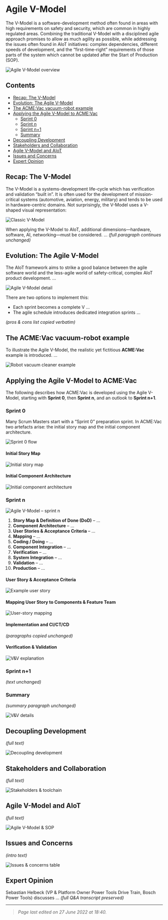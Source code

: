 # Agile V-Model <!-- docs/agile_v_model.md -->

The V-Model is a software-development method often found in areas with high requirements on safety and security, which are common in highly regulated areas.
Combining the traditional V-Model with a disciplined agile approach promises to allow as much agility as possible, while addressing the issues often found in AIoT initiatives: complex dependencies, different speeds of development, and the “first-time-right” requirements of those parts of the system which cannot be updated after the Start of Production (SOP).

![Agile V-Model overview](https://aiotplaybook.org/images/thumb/9/94/1.0_Agile_V-Model.png/2000px-1.0_Agile_V-Model.png)

## Contents
- [Recap: The V-Model](#recap-the-v-model)
- [Evolution: The Agile V-Model](#evolution-the-agile-v-model)
- [The ACME:Vac vacuum-robot example](#the-acmevac-vacuum-robot-example)
- [Applying the Agile V-Model to ACME:Vac](#applying-the-agile-v-model-to-acmevac)
  - [Sprint 0](#sprint-0)
  - [Sprint n](#sprint-n)
  - [Sprint n+1](#sprint-n1)
  - [Summary](#summary)
- [Decoupling Development](#decoupling-development)
- [Stakeholders and Collaboration](#stakeholders-and-collaboration)
- [Agile V-Model and AIoT](#agile-v-model-and-aiot)
- [Issues and Concerns](#issues-and-concerns)
- [Expert Opinion](#expert-opinion)

## Recap: The V-Model

The V-Model is a systems-development life-cycle which has verification and validation “built in”. It is often used for the development of mission-critical systems (automotive, aviation, energy, military) and tends to be used in hardware-centric domains.
Not surprisingly, the V-Model uses a V-shaped visual representation:

![Classic V-Model](https://aiotplaybook.org/images/thumb/9/9c/2.6-VModel.png/900px-2.6-VModel.png)

When applying the V-Model to AIoT, additional dimensions—hardware, software, AI, networking—must be considered. … *(full paragraph continues unchanged)*

## Evolution: The Agile V-Model

The AIoT framework aims to strike a good balance between the agile software world and the less-agile world of safety-critical, complex AIoT product development. …

![Agile V-Model detail](https://aiotplaybook.org/images/thumb/c/c2/2.1-AgileV.png/800px-2.1-AgileV.png)

There are two options to implement this:

- Each sprint becomes a complete V …
- The agile schedule introduces dedicated integration sprints …

*(pros & cons list copied verbatim)*

## The ACME:Vac vacuum-robot example

To illustrate the Agile V-Model, the realistic yet fictitious **ACME:Vac** example is introduced. …

![Robot vacuum cleaner example](https://aiotplaybook.org/images/thumb/1/13/0.2.1_Robo_Vacuum.png/700px-0.2.1_Robo_Vacuum.png)

## Applying the Agile V-Model to ACME:Vac

The following describes how ACME:Vac is developed using the Agile V-Model, starting with **Sprint 0**, then **Sprint n**, and an outlook to **Sprint n+1**.

### Sprint 0

Many Scrum Masters start with a “Sprint 0” preparation sprint. In ACME:Vac two artefacts arise: the initial story map and the initial component architecture.

![Sprint 0 flow](https://aiotplaybook.org/images/thumb/7/70/2.1-Sprint0.png/800px-2.1-Sprint0.png)

#### Initial Story Map

![Initial story map](https://aiotplaybook.org/images/thumb/2/2c/2.1-Example-Story-Map.png/800px-2.1-Example-Story-Map.png)

#### Initial Component Architecture

![Initial component architecture](https://aiotplaybook.org/images/thumb/f/f2/2.1-Example-Component-Architecture.png/800px-2.1-Example-Component-Architecture.png)

### Sprint n

![Agile V-Model – sprint n](https://aiotplaybook.org/images/thumb/6/69/2.6-AgileVModelBasic.png/1000px-2.6-AgileVModelBasic.png)

1. **Story Map & Definition of Done (DoD)** – …
2. **Component Architecture** – …
3. **User Stories & Acceptance Criteria** – …
4. **Mapping** – …
5. **Coding / Doing** – …
6. **Component Integration** – …
7. **Verification** – …
8. **System Integration** – …
9. **Validation** – …
10. **Production** – …

#### User Story & Acceptance Criteria

![Example user story](https://aiotplaybook.org/images/thumb/0/0c/2.1-Example-User-Story.png/800px-2.1-Example-User-Story.png)

#### Mapping User Story to Components & Feature Team

![User-story mapping](https://aiotplaybook.org/images/thumb/6/61/2.1-Example-US2Comp-Mapping.png/800px-2.1-Example-US2Comp-Mapping.png)

#### Implementation and CI/CT/CD

*(paragraphs copied unchanged)*

#### Verification & Validation

![V&V explanation](https://aiotplaybook.org/images/thumb/1/11/2.1-VVExplanation.png/1000px-2.1-VVExplanation.png)

### Sprint n+1

*(text unchanged)*

### Summary

*(summary paragraph unchanged)*

![V&V details](https://aiotplaybook.org/images/thumb/2/2a/2.1-VVDetails.png/1000px-2.1-VVDetails.png)

## Decoupling Development

*(full text)*

![Decoupling development](https://aiotplaybook.org/images/thumb/a/ae/2.1-Sprint-n%2B%2B.png/1000px-2.1-Sprint-n%2B%2B.png)

## Stakeholders and Collaboration

*(full text)*

![Stakeholders & toolchain](https://aiotplaybook.org/images/thumb/4/4f/2.1-AgileVContext.png/1000px-2.1-AgileVContext.png)

## Agile V-Model and AIoT

*(full text)*

![Agile V-Model & SOP](https://aiotplaybook.org/images/thumb/0/03/2.6.SOP.png/1000px-2.6.SOP.png)

## Issues and Concerns

*(intro text)*

![Issues & concerns table](https://aiotplaybook.org/images/thumb/8/82/Issues.png/800px-Issues.png)

## Expert Opinion

Sebastian Helbeck (VP & Platform Owner Power Tools Drive Train, Bosch Power Tools) discusses … *(full Q&A transcript preserved)*

---

> *Page last edited on 27 June 2022 at 18:40.*
